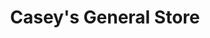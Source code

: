 ---
title: "Casey's General Store"
url: /lawrence/caseys-general-store-west-6th-street/
shop: convenience
---